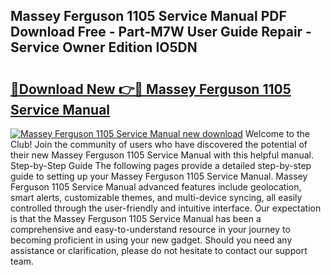 ## Massey Ferguson 1105 Service Manual PDF Download Free - Part-M7W User Guide Repair - Service Owner Edition IO5DN

# <h2><a href="http://bc89726.oget.top/?id=Massey+Ferguson+1105+Service+Manual">🔗Download New 👉🔴 Massey Ferguson 1105 Service Manual</a></h2>

[![Massey Ferguson 1105 Service Manual new download](https://i.imgur.com/5g1atiW.png)](http://bc89726.oget.top/?id=Massey+Ferguson+1105+Service+Manual)
Welcome to the Club! Join the community of users who have discovered the potential of their new Massey Ferguson 1105 Service Manual with this helpful manual. Step-by-Step Guide The following pages provide a detailed step-by-step guide to setting up your Massey Ferguson 1105 Service Manual. Massey Ferguson 1105 Service Manual advanced features include geolocation, smart alerts, customizable themes, and multi-device syncing, all easily controlled through the user-friendly and intuitive interface. Our expectation is that the Massey Ferguson 1105 Service Manual has been a comprehensive and easy-to-understand resource in your journey to becoming proficient in using your new gadget. Should you need any assistance or clarification, please do not hesitate to contact our support team.
